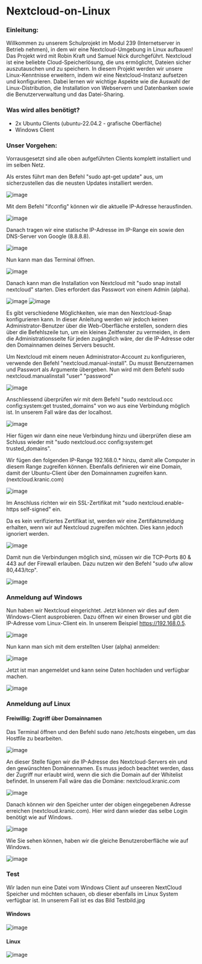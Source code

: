 # Nextcloud-on-Linux

### Einleitung:

Willkommen zu unserem Schulprojekt im Modul 239 (Internetserver in Betrieb nehmen), in dem wir eine Nextcloud-Umgebung in Linux aufbauen! Das Projekt wird mit Robin Kraft und Samuel Nick durchgeführt. Nextcloud ist eine beliebte Cloud-Speicherlösung, die uns ermöglicht, Dateien sicher auszutauschen und zu speichern. In diesem Projekt werden wir unsere Linux-Kenntnisse erweitern, indem wir eine Nextcloud-Instanz aufsetzen und konfigurieren. Dabei lernen wir wichtige Aspekte wie die Auswahl der Linux-Distribution, die Installation von Webservern und Datenbanken sowie die Benutzerverwaltung und das Datei-Sharing. 

### Was wird alles benötigt?

- 2x Ubuntu Clients (ubuntu-22.04.2 - grafische Oberfläche)
- Windows Client


### Unser Vorgehen:

Vorrausgesetzt sind alle oben aufgeführten Clients komplett installiert und im selben Netz.

Als erstes führt man den Befehl "sudo apt-get update" aus, um sicherzustellen das die neusten Updates installiert werden.

![image](https://github.com/samuelnickk/Nextcloud-on-Linux/assets/132668785/3477f769-fdb8-40dd-a8b0-5b0c6958379b)

Mit dem Befehl "ifconfig" können wir die aktuelle IP-Adresse herausfinden.

![image](https://github.com/samuelnickk/Nextcloud-on-Linux/assets/132668785/f2564de8-06b3-49ad-8511-3235d6f70814)

Danach tragen wir eine statische IP-Adresse im IP-Range ein sowie den DNS-Server von Google (8.8.8.8).

![image](https://github.com/samuelnickk/Nextcloud-on-Linux/assets/132668785/efda2cd0-e044-43e4-8851-464cd7bd9c2d)

Nun kann man  das Terminal öffnen.

![image](https://github.com/samuelnickk/Nextcloud-on-Linux/assets/132668785/4a81e710-0b6d-4004-91e8-7de90d8ba3a9)

Danach kann man die Installation von Nextcloud mit "sudo snap install nextcloud" starten. Dies erfordert das Passwort von einem Admin (alpha).

![image](https://github.com/samuelnickk/Nextcloud-on-Linux/assets/132668785/38458dda-86c3-450e-9751-dbf3a38a657f)
![image](https://github.com/samuelnickk/Nextcloud-on-Linux/assets/132668785/03723eef-b741-4375-92ae-cb6101343ef5)

Es gibt verschiedene Möglichkeiten, wie man den Nextcloud-Snap konfigurieren kann. In dieser Anleitung werden wir jedoch keinen Administrator-Benutzer über die Web-Oberfläche erstellen, sondern dies über die Befehlszeile tun, um ein kleines Zeitfenster zu vermeiden, in dem die Administrationsseite für jeden zugänglich wäre, der die IP-Adresse oder den Domainnamen deines Servers besucht. 

Um Nextcloud mit einem neuen Administrator-Account zu konfigurieren, verwende den Befehl "nextcloud.manual-install". Du musst Benutzernamen und Passwort als Argumente übergeben. Nun wird mit dem Befehl sudo nextcloud.manualinstall "user" "password"

![image](https://github.com/samuelnickk/Nextcloud-on-Linux/assets/132668785/183c322d-b787-486a-95b6-02f5369c7ada)

Anschliessend überprüfen wir mit dem Befehl "sudo nextcloud.occ config:system:get trusted_domains" von wo aus eine Verbindung möglich ist.
In unserem Fall wäre das der localhost.

![image](https://github.com/samuelnickk/Nextcloud-on-Linux/assets/132668785/86505973-3a4a-4bef-a743-b8b2b436639d)

Hier fügen wir dann eine neue Verbindung hinzu und überprüfen diese am Schluss wieder mit "sudo nextcloud.occ config:system:get trusted_domains".

Wir fügen den folgenden IP-Range 192.168.0.* hinzu, damit alle Computer in diesem Range zugreifen können. Ebenfalls definieren wir eine Domain, damit der Ubuntu-Client über den Domainnamen zugreifen kann. (nextcloud.kranic.com)

![image](https://github.com/samuelnickk/Nextcloud-on-Linux/assets/132668785/1379eff9-88f6-4863-968f-6465c1888759)

Im Anschluss richten wir ein SSL-Zertifikat mit "sudo nextcloud.enable-https self-signed" ein.

Da es kein verifiziertes Zertifikat ist, werden wir eine Zertifaktsmeldung erhalten, wenn wir auf Nextcloud zugreifen möchten. Dies kann jedoch ignoriert werden. 

![image](https://github.com/samuelnickk/Nextcloud-on-Linux/assets/132668785/d68a6567-a937-4fdc-b9be-c137ae7bc229)

Damit nun die Verbindungen möglich sind, müssen wir die TCP-Ports 80 & 443 auf der Firewall erlauben. Dazu nutzen wir den Befehl "sudo ufw allow 80,443/tcp".

![image](https://github.com/samuelnickk/Nextcloud-on-Linux/assets/132668785/206bf00d-a09f-4dd1-8aab-f7c8285a2003)

### Anmeldung auf Windows

Nun haben wir Nextcloud eingerichtet. Jetzt können wir dies auf dem Windows-Client ausprobieren. Dazu öffnen wir einen Browser und gibt die IP-Adresse vom Linux-Client ein. In unserem Beispiel https://192.168.0.5.

![image](https://github.com/samuelnickk/Nextcloud-on-Linux/assets/132668785/fee2557b-d3d4-47a8-ae83-48074b1d6ecb)

Nun kann man sich mit dem erstellten User (alpha) anmelden:

![image](https://github.com/samuelnickk/Nextcloud-on-Linux/assets/132668785/1dab9774-30d1-48f2-9e3a-d720a448d948)

Jetzt ist man angemeldet und kann seine Daten hochladen und verfügbar machen. 

![image](https://github.com/samuelnickk/Nextcloud-on-Linux/assets/132668785/9f4af6d3-8722-42e8-8c8e-fae916514436)


### Anmeldung auf Linux

#### Freiwillig: Zugriff über Domainnamen

Das Terminal öffnen und den Befehl sudo nano /etc/hosts eingeben, um das Hostfile zu bearbeiten.

![image](https://github.com/samuelnickk/Nextcloud-on-Linux/assets/132668785/0239d633-f5c1-4966-bf42-200aecdac2a0)

An dieser Stelle fügen wir die IP-Adresse des Nextcloud-Servers ein und den gewünschten Domänennamen. Es muss jedoch beachtet werden, dass der Zugriff nur erlaubt wird, wenn die sich die Domain auf der Whitelist befindet. In unserem Fall wäre das die Domäne: nextcloud.kranic.com

![image](https://github.com/samuelnickk/Nextcloud-on-Linux/assets/132668785/184deca7-c582-44b8-9a7d-03486e4e1679)


Danach können wir den Speicher unter der obigen eingegebenen Adresse erreichen (nextcloud.kranic.com). Hier wird dann wieder das selbe Login benötigt wie auf Windows.

![image](https://github.com/samuelnickk/Nextcloud-on-Linux/assets/132668785/daa8b3e8-a4b5-45bb-9f4b-b34fe089eeb3)

Wie Sie sehen können, haben wir die gleiche Benutzeroberfläche wie auf Windows.

![image](https://github.com/samuelnickk/Nextcloud-on-Linux/assets/132668785/fdbd2118-2855-4a88-8367-ba072a80e949)

### Test
Wir laden nun eine Datei vom Windows Client auf unseeren NextCloud Speicher und möchten schauen, ob dieser ebenfalls im Linux System verfügbar ist. In unserem Fall ist es das Bild Testbild.jpg

#### Windows
![image](https://github.com/samuelnickk/Nextcloud-on-Linux/assets/132668785/1758419d-22f3-4907-98f0-753051e8952d)

#### Linux
![image](https://github.com/samuelnickk/Nextcloud-on-Linux/assets/132668785/6325486d-3302-4818-a32e-0460812ff96a)



